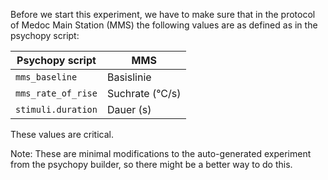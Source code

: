 Before we start this experiment, we have to make sure that in the protocol of Medoc Main Station (MMS) the following values are as defined as in the psychopy script:


| Psychopy script      | MMS                |
|----------------------|--------------------|
| `mms_baseline`       | Basislinie         |
| `mms_rate_of_rise`   | Suchrate (°C/s)    |
| `stimuli.duration`   | Dauer (s)          |

These values are critical.


Note: These are minimal modifications to the auto-generated experiment from the psychopy builder, so there might be a better way to do this.
